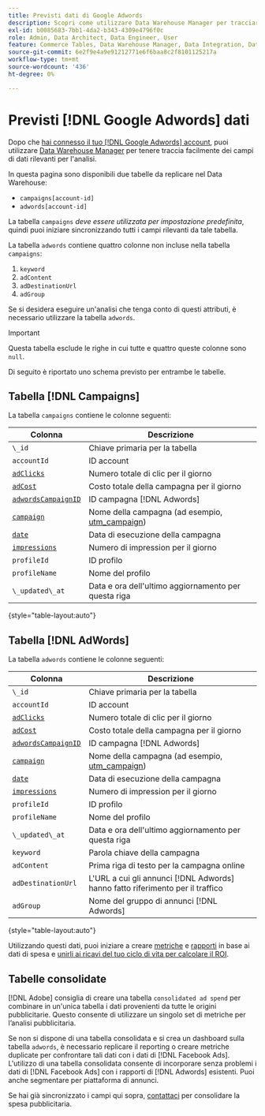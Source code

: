 ```yaml
---
title: Previsti dati di Google Adwords
description: Scopri come utilizzare Data Warehouse Manager per tracciare facilmente i campi di dati rilevanti per l’analisi.
exl-id: b0085683-7bb1-4da2-b343-4309e4796f0c
role: Admin, Data Architect, Data Engineer, User
feature: Commerce Tables, Data Warehouse Manager, Data Integration, Data Import/Export
source-git-commit: 6e2f9e4a9e91212771e6f6baa8c2f8101125217a
workflow-type: tm+mt
source-wordcount: '436'
ht-degree: 0%

---
```


# Previsti [!DNL Google Adwords] dati

Dopo che [hai connesso il tuo [!DNL Google Adwords] account](../integrations/google-adwords.md), puoi utilizzare [Data Warehouse Manager](../../data-warehouse-mgr/tour-dwm.md) per tenere traccia facilmente dei campi di dati rilevanti per l&#39;analisi.

In questa pagina sono disponibili due tabelle da replicare nel Data Warehouse:

* `campaigns[account-id]`
* `adwords[account-id]`

La tabella `campaigns` *deve essere utilizzata per impostazione predefinita*, quindi puoi iniziare sincronizzando tutti i campi rilevanti da tale tabella.

La tabella `adwords` contiene quattro colonne non incluse nella tabella `campaigns`:

1. `keyword`
1. `adContent`
1. `adDestinationUrl`
1. `adGroup`

Se si desidera eseguire un&#39;analisi che tenga conto di questi attributi, è necessario utilizzare la tabella `adwords`.

>[!IMPORTANT]
>
>Questa tabella esclude le righe in cui tutte e quattro queste colonne sono `null`.

Di seguito è riportato uno schema previsto per entrambe le tabelle.

## Tabella [!DNL Campaigns]

La tabella `campaigns` contiene le colonne seguenti:

| **Colonna** | **Descrizione** |
|-----|-----|
| `\_id` | Chiave primaria per la tabella |
| `accountId` | ID account |
| [`adClicks`](https://ga-dev-tools.google/dimensions-metrics-explorer/#view=detail&group=adwords&jump=ga_adclicks) | Numero totale di clic per il giorno |
| [`adCost`](https://ga-dev-tools.google/dimensions-metrics-explorer/#view=detail&group=adwords&jump=ga_adcost) | Costo totale della campagna per il giorno |
| [`adwordsCampaignID`](https://ga-dev-tools.google/dimensions-metrics-explorer/#view=detail&group=adwords&jump=ga_adwordscampaignid) | ID campagna [!DNL Adwords] |
| [`campaign`](https://ga-dev-tools.google/dimensions-metrics-explorer/#view=detail&group=traffic_sources&jump=ga_campaign) | Nome della campagna (ad esempio, [utm\_campaign](https://support.google.com/analytics/answer/1033867?hl=en)) |
| [`date`](https://ga-dev-tools.google/dimensions-metrics-explorer/#view=detail&group=time&jump=ga_date) | Data di esecuzione della campagna |
| [`impressions`](https://ga-dev-tools.google/dimensions-metrics-explorer/#view=detail&group=adwords&jump=ga_impressions) | Numero di impression per il giorno |
| `profileId` | ID profilo |
| `profileName` | Nome del profilo |
| `\_updated\_at` | Data e ora dell&#39;ultimo aggiornamento per questa riga |

{style="table-layout:auto"}

## Tabella [!DNL AdWords]

La tabella `adwords` contiene le colonne seguenti:

| **Colonna** | **Descrizione** |
|-----|-----|
| `\_id` | Chiave primaria per la tabella |
| `accountId` | ID account |
| [`adClicks`](https://ga-dev-tools.google/dimensions-metrics-explorer/#view=detail&group=adwords&jump=ga_adclicks) | Numero totale di clic per il giorno |
| [`adCost`](https://ga-dev-tools.google/dimensions-metrics-explorer/#view=detail&group=adwords&jump=ga_adcost) | Costo totale della campagna per il giorno |
| [`adwordsCampaignID`](https://ga-dev-tools.google/dimensions-metrics-explorer/#view=detail&group=adwords&jump=ga_adwordscampaignid) | ID campagna [!DNL Adwords] |
| [`campaign`](https://ga-dev-tools.google/dimensions-metrics-explorer/#view=detail&group=traffic_sources&jump=ga_campaign) | Nome della campagna (ad esempio, [utm\_campaign](https://support.google.com/analytics/answer/1033867?hl=en)) |
| [`date`](https://ga-dev-tools.google/dimensions-metrics-explorer/#view=detail&group=time&jump=ga_date) | Data di esecuzione della campagna |
| [`impressions`](https://ga-dev-tools.google/dimensions-metrics-explorer/#view=detail&group=adwords&jump=ga_impressions) | Numero di impression per il giorno |
| `profileId` | ID profilo |
| `profileName` | Nome del profilo |
| `\_updated\_at` | Data e ora dell&#39;ultimo aggiornamento per questa riga |
| `keyword` | Parola chiave della campagna |
| `adContent` | Prima riga di testo per la campagna online |
| `adDestinationUrl` | L&#39;URL a cui gli annunci [!DNL Adwords] hanno fatto riferimento per il traffico |
| `adGroup` | Nome del gruppo di annunci [!DNL Adwords] |

{style="table-layout:auto"}

Utilizzando questi dati, puoi iniziare a creare [metriche](../../../data-user/reports/ess-manage-data-metrics.md) e [rapporti](../../../tutorials/using-visual-report-builder.md) in base ai dati di spesa e [unirli ai ricavi del tuo ciclo di vita per calcolare il ROI](../../analysis/roi-ad-camp.md).

## Tabelle consolidate

[!DNL Adobe] consiglia di creare una tabella `consolidated ad spend` per combinare in un&#39;unica tabella i dati provenienti da tutte le origini pubblicitarie. Questo consente di utilizzare un singolo set di metriche per l’analisi pubblicitaria.

Se non si dispone di una tabella consolidata e si crea un dashboard sulla tabella `adwords`, è necessario replicare il reporting o creare metriche duplicate per confrontare tali dati con i dati di [!DNL Facebook Ads]. L&#39;utilizzo di una tabella consolidata consente di incorporare senza problemi i dati di [!DNL Facebook Ads] con i rapporti di [!DNL Adwords] esistenti. Puoi anche segmentare per piattaforma di annunci.

Se hai già sincronizzato i campi qui sopra, [contattaci](https://experienceleague.adobe.com/docs/commerce-knowledge-base/kb/troubleshooting/miscellaneous/mbi-service-policies.html) per consolidare la spesa pubblicitaria.
